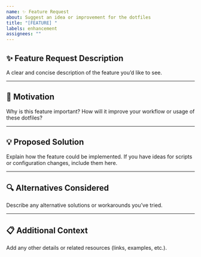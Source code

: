 ```yaml
---
name: ✨ Feature Request
about: Suggest an idea or improvement for the dotfiles
title: "[FEATURE] "
labels: enhancement
assignees: ""
---
```


## ✨ Feature Request Description

A clear and concise description of the feature you’d like to see.

---

## 🤔 Motivation

Why is this feature important? How will it improve your workflow or usage of these dotfiles?

---

## 💡 Proposed Solution

Explain how the feature could be implemented. If you have ideas for scripts or configuration changes, include them here.

---

## 🔍 Alternatives Considered

Describe any alternative solutions or workarounds you’ve tried.

---

## 📋 Additional Context

Add any other details or related resources (links, examples, etc.).
